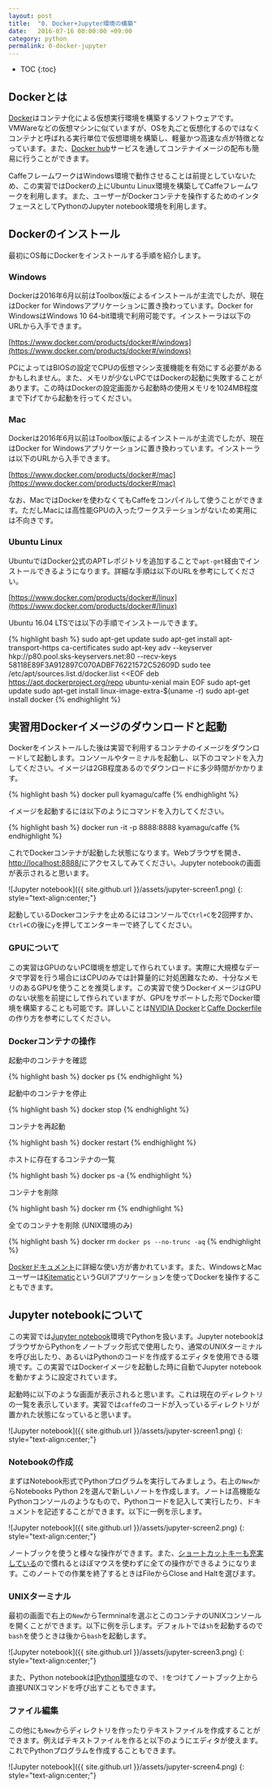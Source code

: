 ```yaml
---
layout: post
title:  "0. Docker+Jupyter環境の構築"
date:   2016-07-16 00:00:00 +09:00
category: python
permalink: 0-docker-jupyter
---
```


 * TOC
{:toc}

## Dockerとは

[Docker](https://www.docker.com/)はコンテナ化による仮想実行環境を構築するソフトウェアです。VMWareなどの仮想マシンに似ていますが、OSを丸ごと仮想化するのではなくコンテナと呼ばれる実行単位で仮想環境を構築し、軽量かつ高速な点が特徴となっています。また、[Docker hub](https://hub.docker.com/)サービスを通してコンテナイメージの配布も簡易に行うことができます。

CaffeフレームワークはWindows環境で動作させることは前提としていないため、この実習ではDockerの上にUbuntu Linux環境を構築してCaffeフレームワークを利用します。また、ユーザーがDockerコンテナを操作するためのインタフェースとしてPythonのJupyter notebook環境を利用します。

## Dockerのインストール

最初にOS毎にDockerをインストールする手順を紹介します。

### Windows

Dockerは2016年6月以前はToolbox版によるインストールが主流でしたが、現在はDocker for Windowsアプリケーションに置き換わっています。Docker for WindowsはWindows 10 64-bit環境で利用可能です。インストーラは以下のURLから入手できます。

[https://www.docker.com/products/docker#/windows](https://www.docker.com/products/docker#/windows)

PCによってはBIOSの設定でCPUの仮想マシン支援機能を有効にする必要があるかもしれません。また、メモリが少ないPCではDockerの起動に失敗することがあります。この時はDockerの設定画面から起動時の使用メモリを1024MB程度まで下げてから起動を行ってください。

### Mac

Dockerは2016年6月以前はToolbox版によるインストールが主流でしたが、現在はDocker for Windowsアプリケーションに置き換わっています。インストーラは以下のURLから入手できます。

[https://www.docker.com/products/docker#/mac](https://www.docker.com/products/docker#/mac)

なお、MacではDockerを使わなくてもCaffeをコンパイルして使うことができます。ただしMacには高性能GPUの入ったワークステーションがないため実用には不向きです。

### Ubuntu Linux

UbuntuではDocker公式のAPTレポジトリを追加することで`apt-get`経由でインストールできるようになります。詳細な手順は以下のURLを参考にしてください。

[https://www.docker.com/products/docker#/linux](https://www.docker.com/products/docker#/linux)

Ubuntu 16.04 LTSでは以下の手順でインストールできます。

{% highlight bash %}
sudo apt-get update
sudo apt-get install apt-transport-https ca-certificates
sudo apt-key adv --keyserver hkp://p80.pool.sks-keyservers.net:80 --recv-keys 58118E89F3A912897C070ADBF76221572C52609D
sudo tee /etc/apt/sources.list.d/docker.list <<EOF
deb https://apt.dockerproject.org/repo ubuntu-xenial main
EOF
sudo apt-get update
sudo apt-get install linux-image-extra-$(uname -r)
sudo apt-get install docker
{% endhighlight %}

## 実習用Dockerイメージのダウンロードと起動

Dockerをインストールした後は実習で利用するコンテナのイメージをダウンロードして起動します。コンソールやターミナルを起動し、以下のコマンドを入力してください。イメージは2GB程度あるのでダウンロードに多少時間がかかります。

{% highlight bash %}
docker pull kyamagu/caffe
{% endhighlight %}

イメージを起動するには以下のようにコマンドを入力してください。

{% highlight bash %}
docker run -it -p 8888:8888 kyamagu/caffe
{% endhighlight %}

これでDockerコンテナが起動した状態になります。Webブラウザを開き、[http://localhost:8888/](http://localhost:8888/)にアクセスしてみてください。Jupyter notebookの画面が表示されると思います。

![Jupyter notebook]({{ site.github.url }}/assets/jupyter-screen1.png)
{: style="text-align:center;"}

起動しているDockerコンテナを止めるにはコンソールで`Ctrl+C`を2回押すか、`Ctrl+C`の後に`y`を押してエンターキーで終了してください。

### GPUについて

この実習はGPUのないPC環境を想定して作られています。実際に大規模なデータで学習を行う場合にはCPUのみでは計算量的に対処困難なため、十分なメモリのあるGPUを使うことを推奨します。この実習で使うDockerイメージはGPUのない状態を前提にして作られていますが、GPUをサポートした形でDocker環境を構築することも可能です。詳しいことは[NVIDIA Docker](https://github.com/NVIDIA/nvidia-docker)と[Caffe Dockerfile](https://github.com/BVLC/caffe/tree/master/docker)の作り方を参考にしてください。

### Dockerコンテナの操作

起動中のコンテナを確認

{% highlight bash %}
docker ps
{% endhighlight %}

起動中のコンテナを停止

{% highlight bash %}
docker stop <Container-ID>
{% endhighlight %}

コンテナを再起動

{% highlight bash %}
docker restart <Container-ID>
{% endhighlight %}

ホストに存在するコンテナの一覧

{% highlight bash %}
docker ps -a
{% endhighlight %}

コンテナを削除

{% highlight bash %}
docker rm <Container-ID>
{% endhighlight %}

全てのコンテナを削除 (UNIX環境のみ)

{% highlight bash %}
docker rm `docker ps --no-trunc -aq`
{% endhighlight %}

[Dockerドキュメント](https://docs.docker.com/)に詳細な使い方が書かれています。また、WindowsとMacユーザーは[Kitematic](https://kitematic.com)というGUIアプリケーションを使ってDockerを操作することもできます。

## Jupyter notebookについて

この実習では[Jupyter notebook](http://jupyter.org/)環境でPythonを扱います。Jupyter notebookはブラウザからPythonをノートブック形式で使用したり、通常のUNIXターミナルを呼び出したり、あるいはPythonのコードを作成するエディタを使用できる環境です。この実習ではDockerイメージを起動した時に自動でJupyter notebookを動かすように設定されています。

起動時に以下のような画面が表示されると思います。これは現在のディレクトリの一覧を表示しています。実習では`caffe`のコードが入っているディレクトリが置かれた状態になっていると思います。

![Jupyter notebook]({{ site.github.url }}/assets/jupyter-screen1.png)
{: style="text-align:center;"}

### Notebookの作成

まずはNotebook形式でPythonプログラムを実行してみましょう。右上の`New`からNotebooks Python 2を選んで新しいノートを作成します。ノートは高機能なPythonコンソールのようなもので、Pythonコードを記入して実行したり、ドキュメントを記述することができます。以下に一例を示します。

![Jupyter notebook]({{ site.github.url }}/assets/jupyter-screen2.png)
{: style="text-align:center;"}

ノートブックを使うと様々な操作ができます。また、[ショートカットキーも充実している](http://qiita.com/angelapy/items/998e99b2d0dc991c99f7)ので慣れるとほぼマウスを使わずに全ての操作ができるようになります。このノートでの作業を終了するときはFileからClose and Haltを選びます。

### UNIXターミナル

最初の画面で右上の`New`からTermninalを選ぶとこのコンテナのUNIXコンソールを開くことができます。以下に例を示します。デフォルトでは`sh`を起動するので`bash`を使うときは後から`bash`を起動します。

![Jupyter notebook]({{ site.github.url }}/assets/jupyter-screen3.png)
{: style="text-align:center;"}

また、Python notebookは[IPython環境](https://ipython.org/)なので、`!`をつけてノートブック上から直接UNIXコマンドを呼び出すこともできます。

### ファイル編集

この他にも`New`からディレクトリを作ったりテキストファイルを作成することができます。例えばテキストファイルを作ると以下のようにエディタが使えます。これでPythonプログラムを作成することもできます。

![Jupyter notebook]({{ site.github.url }}/assets/jupyter-screen4.png)
{: style="text-align:center;"}
